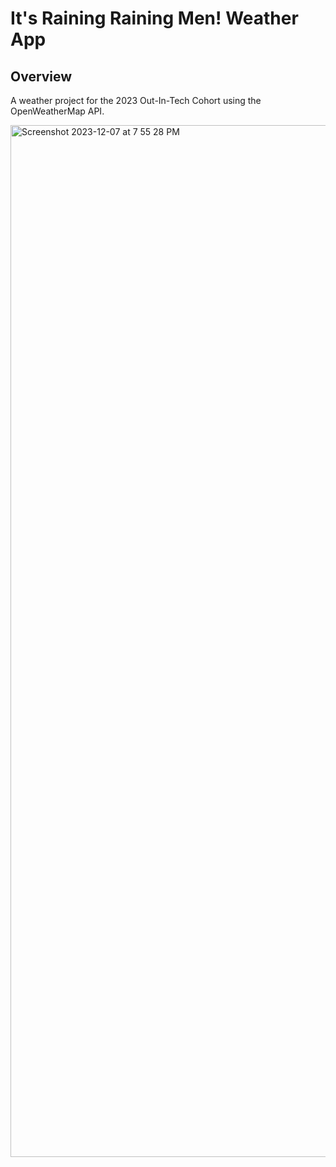 # It's Raining Raining Men! Weather App

## Overview 
A weather project for the 2023 Out-In-Tech Cohort using the OpenWeatherMap API.


<img width="1651" alt="Screenshot 2023-12-07 at 7 55 28 PM" src="https://github.com/mcumiskey/Raining-Men-Weather-App/assets/29690717/a670d219-d55e-4c73-a236-7ac4b28c9e0d">

